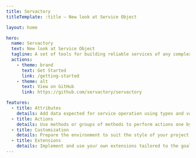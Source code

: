 ```yaml
---
title: Servactory
titleTemplate: :title — New look at Service Object

layout: home

hero:
  name: Servactory
  text: New look at Service Object
  tagline: A set of tools for building reliable services of any complexity
  actions:
    - theme: brand
      text: Get Started
      link: /getting-started
    - theme: alt
      text: View on GitHub
      link: https://github.com/servactory/servactory

features:
  - title: Attributes
    details: Add data expected for service operation using types and various options
  - title: Actions
    details: Use methods or groups of methods to perform actions one by one
  - title: Customization
    details: Prepare the environment to suit the style of your project
  - title: Extensions
    details: Implement and use your own extensions tailored to the goals of your project
---
```

